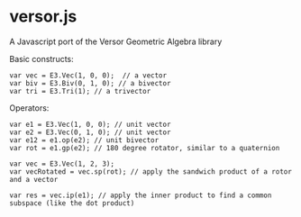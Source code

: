 versor.js
=========

A Javascript port of the Versor Geometric Algebra library


Basic constructs:

```
var vec = E3.Vec(1, 0, 0);	// a vector
var biv = E3.Biv(0, 1, 0); // a bivector
var tri = E3.Tri(1); // a trivector
```


Operators:

```
var e1 = E3.Vec(1, 0, 0); // unit vector
var e2 = E3.Vec(0, 1, 0); // unit vector
var e12 = e1.op(e2); // unit bivector
var rot = e1.gp(e2); // 180 degree rotator, similar to a quaternion

var vec = E3.Vec(1, 2, 3);
var vecRotated = vec.sp(rot); // apply the sandwich product of a rotor and a vector

var res = vec.ip(e1); // apply the inner product to find a common subspace (like the dot product)
```